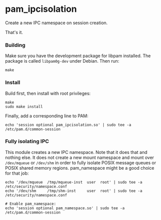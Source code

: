 # pam_ipcisolation

Create a new IPC namespace on session creation.

That's it.

### Building

Make sure you have the development package for libpam installed. The package is called `libpam0g-dev` under Debian. Then run:
```shell
make
```

### Install

Build first, then install with root privileges:
```shell
make
sudo make install
```

Finally, add a corresponding line to PAM:
```shell
echo 'session optional pam_ipcisolation.so' | sudo tee -a /etc/pam.d/common-session
```

### Fully isolating IPC

This module creates a new IPC namespace.
Note that it does that and nothing else.
It does not create a new mount namespace and mount over `/dev/mqueue` or `/dev/shm` in order to fully isolate POSIX message queues or POSIX shared memory regions.
pam_namespace might be a good choice for that job:
```shell
echo '/dev/mqueue  /tmp/mqueue-inst  user  root' | sudo tee -a /etc/security/namespace.conf
echo '/dev/shm     /tmp/shm-inst     user  root' | sudo tee -a /etc/security/namespace.conf

# Enable pam_namespace:
echo 'session optional pam_namespace.so' | sudo tee -a /etc/pam.d/common-session
```
